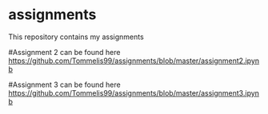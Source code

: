 # assignments
This repository contains my assignments

#Assignment 2 can be found here https://github.com/Tommelis99/assignments/blob/master/assignment2.ipynb

#Assignment 3 can be found here https://github.com/Tommelis99/assignments/blob/master/assignment3.ipynb
